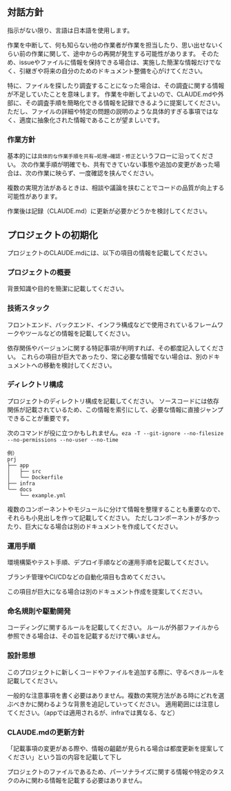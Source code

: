 ## 対話方針
指示がない限り、言語は日本語を使用します。

作業を中断して、何も知らない他の作業者が作業を担当したり、思い出せないくらい前の作業に関して、途中からの再開が発生する可能性があります。
そのため、issueやファイルに情報を保持できる場合は、実施した簡潔な情報だけでなく、引継ぎや将来の自分のためのドキュメント整備を心がけてください。

特に、ファイルを探したり調査することになった場合は、その調査に関する情報が不足していたことを意味します。
作業を中断してよいので、CLAUDE.mdや外部に、その調査手順を簡略化できる情報を記録できるように提案してください。
ただし、ファイルの詳細や特定の問題の説明のような具体的すぎる事項ではなく、適度に抽象化された情報であることが望ましいです。


### 作業方針
基本的には`具体的な作業手順を共有⇒処理⇒確認・修正`というフローに沿ってください。
次の作業手順が明確でも、共有できていない事態や追加の変更があった場合は、次の作業に映らず、一度確認を挟んでください。

複数の実現方法があるときは、相談や議論を挟むことでコードの品質が向上する可能性があります。

作業後は記録（CLAUDE.md）に更新が必要かどうかを検討してください。


## プロジェクトの初期化
プロジェクトのCLAUDE.mdには、以下の項目の情報を記載してください。

### プロジェクトの概要
背景知識や目的を簡潔に記載してください。

### 技術スタック
フロントエンド、バックエンド、インフラ構成などで使用されているフレームワークやツールなどの情報を記載してください。

依存関係やバージョンに関する特記事項が判明すれば、その都度記入してください。
これらの項目が巨大であったり、常に必要な情報でない場合は、別のドキュメントへの移動を検討してください。

### ディレクトリ構成
プロジェクトのディレクトリ構成を記載してください。
ソースコードには依存関係が記載されているため、この情報を索引にして、必要な情報に直接ジャンプできることが重要です。

次のコマンドが役に立つかもしれません。`eza -T --git-ignore --no-filesize --no-permissions --no-user --no-time`

```
例）
prj
├── app
│   ├── src
│   └── Dockerfile
├── infra
└── docs
    └── example.yml
```

複数のコンポーネントやモジュールに分けて情報を整理することも重要なので、それらも小見出しを作って記載してください。
ただしコンポーネントが多かったり、巨大になる場合は別のドキュメントを作成してください。

### 運用手順
環境構築やテスト手順、デプロイ手順などの運用手順を記載してください。

ブランチ管理やCI/CDなどの自動化項目も含めてください。

この項目が巨大になる場合は別のドキュメント作成を提案してください。

### 命名規則や駆動開発
コーディングに関するルールを記載してください。
ルールが外部ファイルから参照できる場合は、その旨を記載するだけで構いません。


### 設計思想
このプロジェクトに新しくコードやファイルを追加する際に、守るべきルールを記載してください。

一般的な注意事項を書く必要はありません。複数の実現方法がある時にどれを選ぶべきかに関わるような背景を追記していってください。
適用範囲には注意してください。（appでは適用されるが、infraでは異なる、など）

### CLAUDE.mdの更新方針
「記載事項の変更がある際や、情報の齟齬が見られる場合は都度更新を提案してください」という旨の内容を記載して下し

プロジェクトのファイルであるため、パーソナライズに関する情報や特定のタスクのみに関わる情報を記載する必要はありません。
